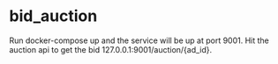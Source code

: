 # bid_auction
Run docker-compose up and the service will be up at port 9001.
Hit the auction api to get the bid 127.0.0.1:9001/auction/{ad_id}.
